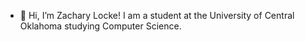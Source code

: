 - 👋 Hi, I’m Zachary Locke! I am a student at the University of Central Oklahoma studying Computer Science.


